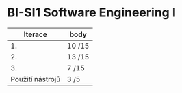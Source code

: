 # BI-SI1 Software Engineering I

| Iterace | body  |
|---------|-------|
| 1.	| 10 /15 |
| 2.	| 13 /15 |
| 3.	| 7 /15 |
| Použití nástrojů | 3 /5 |
